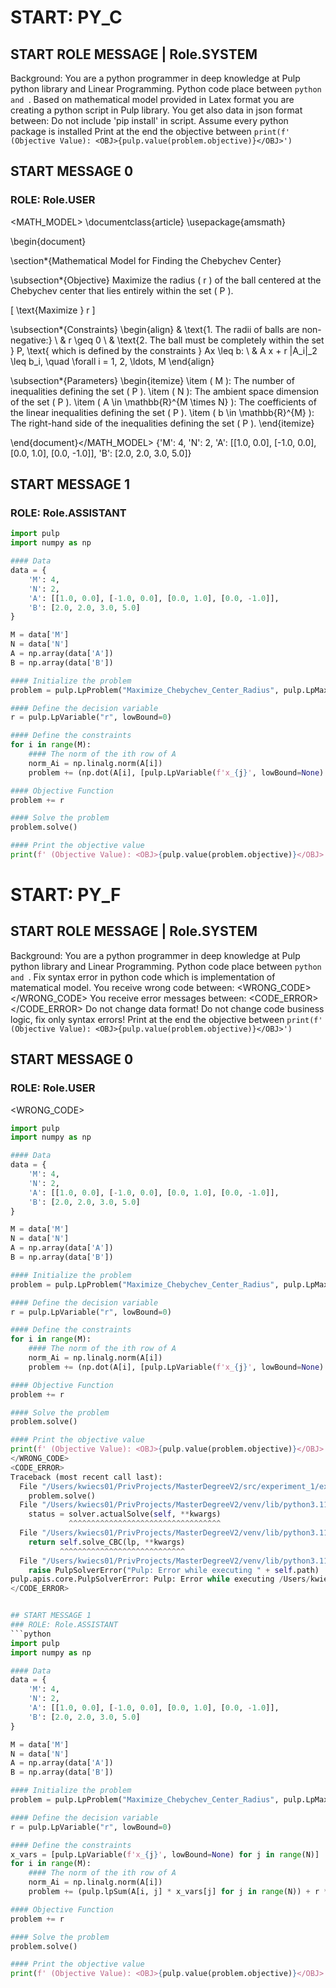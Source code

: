 # START: PY_C 
## START ROLE MESSAGE | Role.SYSTEM 
Background: You are a python programmer in deep knowledge at Pulp python library and Linear Programming. Python code place between ```python and ```. Based on mathematical model provided in Latex format you are creating a python script in Pulp library. You get also data in json format between: <DATA></DATA> Do not include 'pip install' in script. Assume every python package is installed Print at the end the objective between <OBJ></OBJ> `print(f' (Objective Value): <OBJ>{pulp.value(problem.objective)}</OBJ>')` 
## START MESSAGE 0 
### ROLE: Role.USER
<MATH_MODEL>
\documentclass{article}
\usepackage{amsmath}

\begin{document}

\section*{Mathematical Model for Finding the Chebychev Center}

\subsection*{Objective}
Maximize the radius \( r \) of the ball centered at the Chebychev center that lies entirely within the set \( P \).

\[
\text{Maximize } r
\]

\subsection*{Constraints}
\begin{align}
& \text{1. The radii of balls are non-negative:} \\
& r \geq 0 \\
& \text{2. The ball must be completely within the set } P, \text{ which is defined by the constraints } Ax \leq b: \\
& A x + r \|A_i\|_2 \leq b_i, \quad \forall i = 1, 2, \ldots, M
\end{align}

\subsection*{Parameters}
\begin{itemize}
    \item \( M \): The number of inequalities defining the set \( P \).
    \item \( N \): The ambient space dimension of the set \( P \).
    \item \( A \in \mathbb{R}^{M \times N} \): The coefficients of the linear inequalities defining the set \( P \).
    \item \( b \in \mathbb{R}^{M} \): The right-hand side of the inequalities defining the set \( P \).
\end{itemize}

\end{document}</MATH_MODEL>
<DATA>
{'M': 4, 'N': 2, 'A': [[1.0, 0.0], [-1.0, 0.0], [0.0, 1.0], [0.0, -1.0]], 'B': [2.0, 2.0, 3.0, 5.0]}</DATA>


## START MESSAGE 1 
### ROLE: Role.ASSISTANT
```python
import pulp
import numpy as np

#### Data
data = {
    'M': 4,
    'N': 2,
    'A': [[1.0, 0.0], [-1.0, 0.0], [0.0, 1.0], [0.0, -1.0]],
    'B': [2.0, 2.0, 3.0, 5.0]
}

M = data['M']
N = data['N']
A = np.array(data['A'])
B = np.array(data['B'])

#### Initialize the problem
problem = pulp.LpProblem("Maximize_Chebychev_Center_Radius", pulp.LpMaximize)

#### Define the decision variable
r = pulp.LpVariable("r", lowBound=0)

#### Define the constraints
for i in range(M):
    #### The norm of the ith row of A
    norm_Ai = np.linalg.norm(A[i])
    problem += (np.dot(A[i], [pulp.LpVariable(f'x_{j}', lowBound=None) for j in range(N)]) + r * norm_Ai <= B[i])

#### Objective Function
problem += r

#### Solve the problem
problem.solve()

#### Print the objective value
print(f' (Objective Value): <OBJ>{pulp.value(problem.objective)}</OBJ>')
```

# START: PY_F 
## START ROLE MESSAGE | Role.SYSTEM 
Background: You are a python programmer in deep knowledge at Pulp python library and Linear Programming. Python code place between ```python and ```. Fix syntax error in python code which is implementation of matematical model. You receive wrong code between: <WRONG_CODE></WRONG_CODE> You receive error messages between: <CODE_ERROR></CODE_ERROR> Do not change data format! Do not change code business logic, fix only syntax errors! Print at the end the objective between <OBJ></OBJ> `print(f' (Objective Value): <OBJ>{pulp.value(problem.objective)}</OBJ>')` 
## START MESSAGE 0 
### ROLE: Role.USER
<WRONG_CODE>
```python
import pulp
import numpy as np

#### Data
data = {
    'M': 4,
    'N': 2,
    'A': [[1.0, 0.0], [-1.0, 0.0], [0.0, 1.0], [0.0, -1.0]],
    'B': [2.0, 2.0, 3.0, 5.0]
}

M = data['M']
N = data['N']
A = np.array(data['A'])
B = np.array(data['B'])

#### Initialize the problem
problem = pulp.LpProblem("Maximize_Chebychev_Center_Radius", pulp.LpMaximize)

#### Define the decision variable
r = pulp.LpVariable("r", lowBound=0)

#### Define the constraints
for i in range(M):
    #### The norm of the ith row of A
    norm_Ai = np.linalg.norm(A[i])
    problem += (np.dot(A[i], [pulp.LpVariable(f'x_{j}', lowBound=None) for j in range(N)]) + r * norm_Ai <= B[i])

#### Objective Function
problem += r

#### Solve the problem
problem.solve()

#### Print the objective value
print(f' (Objective Value): <OBJ>{pulp.value(problem.objective)}</OBJ>')```
</WRONG_CODE>
<CODE_ERROR>
Traceback (most recent call last):
  File "/Users/kwiecs01/PrivProjects/MasterDegreeV2/src/experiment_1/experiment_11/8/6/python_code0.py", line 33, in <module>
    problem.solve()
  File "/Users/kwiecs01/PrivProjects/MasterDegreeV2/venv/lib/python3.11/site-packages/pulp/pulp.py", line 1867, in solve
    status = solver.actualSolve(self, **kwargs)
             ^^^^^^^^^^^^^^^^^^^^^^^^^^^^^^^^^^
  File "/Users/kwiecs01/PrivProjects/MasterDegreeV2/venv/lib/python3.11/site-packages/pulp/apis/coin_api.py", line 112, in actualSolve
    return self.solve_CBC(lp, **kwargs)
           ^^^^^^^^^^^^^^^^^^^^^^^^^^^^
  File "/Users/kwiecs01/PrivProjects/MasterDegreeV2/venv/lib/python3.11/site-packages/pulp/apis/coin_api.py", line 190, in solve_CBC
    raise PulpSolverError("Pulp: Error while executing " + self.path)
pulp.apis.core.PulpSolverError: Pulp: Error while executing /Users/kwiecs01/PrivProjects/MasterDegreeV2/venv/lib/python3.11/site-packages/pulp/solverdir/cbc/osx/64/cbc
</CODE_ERROR>


## START MESSAGE 1 
### ROLE: Role.ASSISTANT
```python
import pulp
import numpy as np

#### Data
data = {
    'M': 4,
    'N': 2,
    'A': [[1.0, 0.0], [-1.0, 0.0], [0.0, 1.0], [0.0, -1.0]],
    'B': [2.0, 2.0, 3.0, 5.0]
}

M = data['M']
N = data['N']
A = np.array(data['A'])
B = np.array(data['B'])

#### Initialize the problem
problem = pulp.LpProblem("Maximize_Chebychev_Center_Radius", pulp.LpMaximize)

#### Define the decision variable
r = pulp.LpVariable("r", lowBound=0)

#### Define the constraints
x_vars = [pulp.LpVariable(f'x_{j}', lowBound=None) for j in range(N)]  #### Declare x variables outside the loop
for i in range(M):
    #### The norm of the ith row of A
    norm_Ai = np.linalg.norm(A[i])
    problem += (pulp.lpSum(A[i, j] * x_vars[j] for j in range(N)) + r * norm_Ai <= B[i])  #### Use lpSum

#### Objective Function
problem += r

#### Solve the problem
problem.solve()

#### Print the objective value
print(f' (Objective Value): <OBJ>{pulp.value(problem.objective)}</OBJ>')
```

